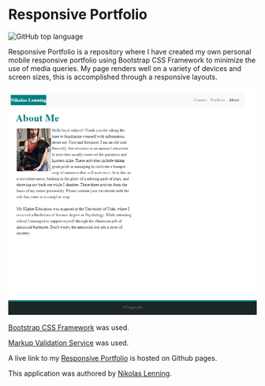 # Responsive Portfolio
![GitHub top language](https://img.shields.io/github/languages/top/nikolaslenning/responsive-portfolio)

Responsive Portfolio is a repository where I have created my own personal mobile responsive portfolio using Bootstrap CSS Framework to minimize the use of media queries. My page renders well on a variety of devices and screen sizes, this is accomplished through a responsive layouts. 

![Webpage screenshot](/Assets/screenshot.png)

[Bootstrap CSS Framework](https://getbootstrap.com/) was used.

[Markup Validation Service](https://validator.w3.org/) was used.

A live link to my [Responsive Portfolio](https://nikolaslenning.github.io/responsive-portfolio/) is hosted on Github pages.

This application was authored by [Nikolas Lenning](https://github.com/nikolaslenning).